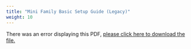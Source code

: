 ```yaml
---
title: "Mini Family Basic Setup Guide (Legacy)"
weight: 10
---
```


<object data="https://www.truenas.com/docs/files/MiniFamily3.3.pdf" type="application/pdf" width="95%" height="1000">
  There was an error displaying this PDF, <a href="https://www.truenas.com/docs/files/MiniFamily3.3.pdf">please click here to download the file.</a>
</object>